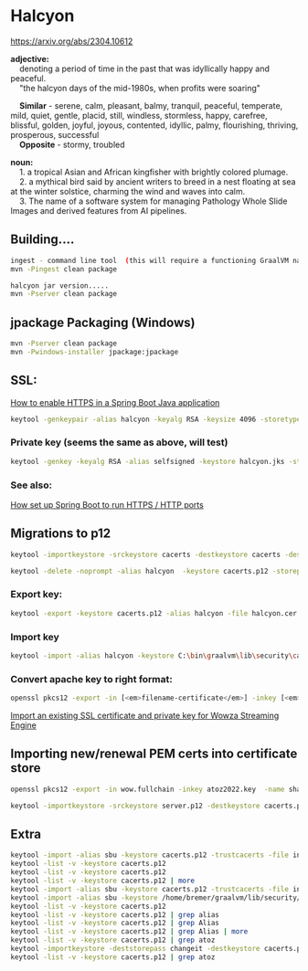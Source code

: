 # Halcyon

 https://arxiv.org/abs/2304.10612

**adjective:**<br>
&nbsp;&nbsp;&nbsp;&nbsp;denoting a period of time in the past that was idyllically happy and peaceful.<br>
&nbsp;&nbsp;&nbsp;&nbsp;"the halcyon days of the mid-1980s, when profits were soaring"<br>

&nbsp;&nbsp;&nbsp;&nbsp;**Similar** - serene, calm, pleasant, balmy, tranquil, peaceful, temperate, mild, quiet, gentle, placid, still, windless, stormless, happy, carefree, blissful, golden, joyful, joyous, contented, idyllic, palmy, flourishing, thriving, prosperous, successful<br>
&nbsp;&nbsp;&nbsp;&nbsp;**Opposite** - stormy, troubled<br>

**noun:**<br>
&nbsp;&nbsp;&nbsp;&nbsp;1. a tropical Asian and African kingfisher with brightly colored plumage.<br>
&nbsp;&nbsp;&nbsp;&nbsp;2. a mythical bird said by ancient writers to breed in a nest floating at sea at the winter solstice, charming the wind and waves into calm.<br>
&nbsp;&nbsp;&nbsp;&nbsp;3. The name of a software system for managing Pathology Whole Slide Images and derived features from AI pipelines.<br>

## Building....

```sh
ingest - command line tool  (this will require a functioning GraalVM native image environment - https://www.graalvm.org/22.3/reference-manual/native-image/)
mvn -Pingest clean package 

halcyon jar version.....
mvn -Pserver clean package
```

## jpackage Packaging (Windows)

```sh
mvn -Pserver clean package
mvn -Pwindows-installer jpackage:jpackage
```

## SSL:

[How to enable HTTPS in a Spring Boot Java application](https://www.thomasvitale.com/https-spring-boot-ssl-certificate/)

```sh
keytool -genkeypair -alias halcyon -keyalg RSA -keysize 4096 -storetype PKCS12 -keystore halcyon.p12 -validity 3650 -storepass password
```

### Private key (seems the same as above, will test)

```sh
keytool -genkey -keyalg RSA -alias selfsigned -keystore halcyon.jks -storepass password -validity 360 -keysize 2048
```

### See also:

[How set up Spring Boot to run HTTPS / HTTP ports](https://stackoverflow.com/questions/30896234/how-set-up-spring-boot-to-run-https-http-ports/49740689)


## Migrations to p12

```sh
keytool -importkeystore -srckeystore cacerts -destkeystore cacerts -deststoretype pkcs12

keytool -delete -noprompt -alias halcyon  -keystore cacerts.p12 -storepass changeit
```

### Export key:

```sh
keytool -export -keystore cacerts.p12 -alias halcyon -file halcyon.cer
```

### Import key

```sh
keytool -import -alias halcyon -keystore C:\bin\graalvm\lib\security\cacerts -file erich-bremer.pem
```

### Convert apache key to right format:

```sh
openssl pkcs12 -export -in [<em>filename-certificate</em>] -inkey [<em>filename-key</em>] -name [<em>host</em>] -out [<em>filename-new</em>-PKCS-12.p12]
```

[Import an existing SSL certificate and private key for Wowza Streaming Engine](https://www.wowza.com/docs/how-to-import-an-existing-ssl-certificate-and-private-key#:~:text=You%20can't%20directly%20import,12%20file%20into%20your%20keystore.)


## Importing new/renewal PEM certs into certificate store

```sh
openssl pkcs12 -export -in wow.fullchain -inkey atoz2022.key  -name shared > server.p12

keytool -importkeystore -srckeystore server.p12 -destkeystore cacerts.p12 -srcstoretype pkcs12 -alias shared
```

## Extra

```sh
keytool -import -alias sbu -keystore cacerts.p12 -trustcacerts -file inter.crt
keytool -list -v -keystore cacerts.p12
keytool -list -v -keystore cacerts.p12
keytool -list -v -keystore cacerts.p12 | more
keytool -import -alias sbu -keystore cacerts.p12 -trustcacerts -file inter.crt
keytool -import -alias sbu -keystore /home/bremer/graalvm/lib/security/cacerts -trustcacerts -file inter.crt
keytool -list -v -keystore cacerts.p12
keytool -list -v -keystore cacerts.p12 | grep alias
keytool -list -v -keystore cacerts.p12 | grep Alias
keytool -list -v -keystore cacerts.p12 | grep Alias | more
keytool -list -v -keystore cacerts.p12 | grep atoz
keytool -importkeystore -deststorepass changeit -destkeystore cacerts.p12 -srckeystore atoz.p12 -srcstoretype PKCS12
keytool -list -v -keystore cacerts.p12 | grep atoz
```
